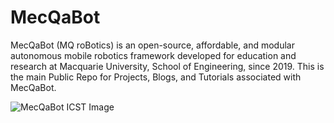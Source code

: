 # MecQaBot
MecQaBot (MQ roBotics) is an open-source, affordable, and modular autonomous mobile robotics framework developed for education and research at Macquarie University, School of Engineering, since 2019. This is the main Public Repo for Projects, Blogs, and Tutorials associated with MecQaBot.

![MecQaBot ICST Image](assets/img/morepages/mecqabots/mecqabots_icst.png)
